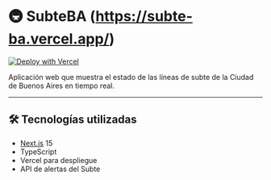# 🚇 SubteBA (https://subte-ba.vercel.app/)

[![Deploy with Vercel](https://vercel.com/button)](https://vercel.com/import/project?template=https://github.com/robsanabria/SubteBA)

Aplicación web que muestra el estado de las líneas de subte de la Ciudad de Buenos Aires en tiempo real.

---

## 🛠️ Tecnologías utilizadas

- [Next.js](https://nextjs.org/) 15
- TypeScript
- Vercel para despliegue
- API de alertas del Subte
